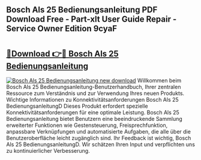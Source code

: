 ## Bosch Als 25 Bedienungsanleitung PDF Download Free - Part-xlt User Guide Repair - Service Owner Edition 9cyaF

# <h2><a href="http://df5xoy.blite.top/?on=Bosch+Als+25+Bedienungsanleitung">🔗Download 👉🔴 Bosch Als 25 Bedienungsanleitung</a></h2>

[![Bosch Als 25 Bedienungsanleitung new download](https://i.imgur.com/lujVjoI.png)](http://df5xoy.blite.top/?on=Bosch+Als+25+Bedienungsanleitung)
Willkommen beim Bosch Als 25 Bedienungsanleitung-Benutzerhandbuch, Ihrer zentralen Ressource zum Verständnis und zur Verwendung Ihres neuen Produkts. Wichtige Informationen zu Konnektivitätsanforderungen Bosch Als 25 BedienungsanleitungD Dieses Produkt erfordert spezielle Konnektivitätsanforderungen für eine optimale Leistung. Bosch Als 25 Bedienungsanleitung bietet Benutzern eine beeindruckende Sammlung erweiterter Funktionen wie Gestensteuerung, Freisprechfunktion, anpassbare Verknüpfungen und automatisierte Aufgaben, die alle über die Benutzeroberfläche leicht zugänglich sind. Ihr Feedback ist wichtig, Bosch Als 25 BedienungsanleitungD. Wir schätzen Ihren Input und verpflichten uns zu kontinuierlicher Verbesserung.

